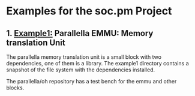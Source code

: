 # Examples for the soc.pm Project

## 1. [Example1:](https://github.com/berndca/soc.pm-examples/tree/master/example1) Parallella EMMU: Memory translation Unit

The parallella memory translation unit is a small block with two dependencies, one 
of them is a library. The example1 directory contains a snapshot of the file system 
with the dependencies installed.

The parallella/oh repository has a test bench for the emmu and other blocks.